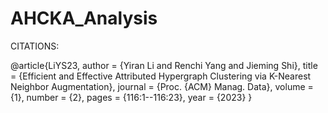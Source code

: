 # AHCKA_Analysis

CITATIONS:

@article{LiYS23,
  author       = {Yiran Li and
                  Renchi Yang and
                  Jieming Shi},
  title        = {Efficient and Effective Attributed Hypergraph Clustering via K-Nearest
                  Neighbor Augmentation},
  journal      = {Proc. {ACM} Manag. Data},
  volume       = {1},
  number       = {2},
  pages        = {116:1--116:23},
  year         = {2023}
}
